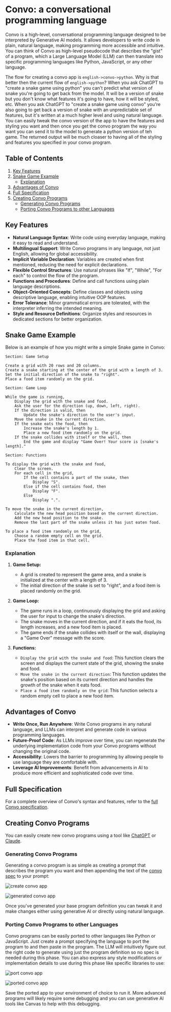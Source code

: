 # Convo: a conversational programming language

Convo is a high-level, conversational programming language designed to be interpreted by Generative AI models. It allows developers to write code in plain, natural language, making programming more accessible and intuitive. You can think of Convo as high-level pseudocode that describes the "gist" of a program, which a Large Language Model (LLM) can then translate into specific programming languages like Python, JavaScript, or any other language.

The flow for creating a convo app is `english->convo->python`. Why is that better then the current flow of `english->python`? When you ask ChatGPT to "create a snake game using python" you can't predict what version of snake you're going to get back from the model. It will be a version of snake but you don't know what features it's going to have, how it will be styled, etc.  When you ask ChatGPT to "create a snake game using convo" you're also going to get back a version of snake with an unpredictable set of features, but it's written at a much higher level and using natural language. You can easily tweak the convo version of the app to have the features and styling you want and then once you get the convo program the way you want you can send it to the model to generate a python version of teh game. The returned output will be much cloaser to having all of the styling and features you specified in your convo program. 

## Table of Contents

1. [Key Features](#key-features)
2. [Snake Game Example](#snake-game-example)
   - [Explanation](#explanation)
3. [Advantages of Convo](#advantages-of-convo)
4. [Full Specification](#full-specification)
5. [Creating Convo Programs](#creating-convo-programs)
   - [Generating Convo Programs](#generating-convo-programs)
   - [Porting Convo Programs to other Languages](#porting-convo-programs-to-other-languages)

## Key Features

- **Natural Language Syntax**: Write code using everyday language, making it easy to read and understand.
- **Multilingual Support**: Write Convo programs in any language, not just English, allowing for global accessibility.
- **Implicit Variable Declaration**: Variables are created when first mentioned, reducing the need for explicit declarations.
- **Flexible Control Structures**: Use natural phrases like "If", "While", "For each" to control the flow of the program.
- **Functions and Procedures**: Define and call functions using plain language descriptions.
- **Object-Oriented Concepts**: Define classes and objects using descriptive language, enabling intuitive OOP features.
- **Error Tolerance**: Minor grammatical errors are tolerated, with the interpreter inferring the intended meaning.
- **Style and Resource Definitions**: Organize styles and resources in dedicated sections for better organization.

## Snake Game Example

Below is an example of how you might write a simple Snake game in Convo:

```plaintext
Section: Game Setup

Create a grid with 20 rows and 20 columns.
Create a snake starting at the center of the grid with a length of 3.
Set the initial direction of the snake to "right".
Place a food item randomly on the grid.

Section: Game Loop

While the game is running,
    Display the grid with the snake and food.
    Ask the user for the direction (up, down, left, right).
    If the direction is valid, then
        Update the snake's direction to the user's input.
    Move the snake in the current direction.
    If the snake eats the food, then
        Increase the snake's length by 1.
        Place a new food item randomly on the grid.
    If the snake collides with itself or the wall, then
        End the game and display "Game Over! Your score is [snake's length]."

Section: Functions

To display the grid with the snake and food,
    Clear the screen.
    For each cell in the grid,
        If the cell contains a part of the snake, then
            Display "S".
        Else if the cell contains food, then
            Display "F".
        Else
            Display ".".

To move the snake in the current direction,
    Calculate the new head position based on the current direction.
    Add the new head position to the snake.
    Remove the last part of the snake unless it has just eaten food.

To place a food item randomly on the grid,
    Choose a random empty cell on the grid.
    Place the food item in that cell.
```

### Explanation

1. **Game Setup:**
   - A grid is created to represent the game area, and a snake is initialized at the center with a length of 3.
   - The initial direction of the snake is set to "right", and a food item is placed randomly on the grid.

2. **Game Loop:**
   - The game runs in a loop, continuously displaying the grid and asking the user for input to change the snake's direction.
   - The snake moves in the current direction, and if it eats the food, its length increases, and a new food item is placed.
   - The game ends if the snake collides with itself or the wall, displaying a "Game Over" message with the score.

3. **Functions:**
   - `Display the grid with the snake and food`: This function clears the screen and displays the current state of the grid, showing the snake and food.
   - `Move the snake in the current direction`: This function updates the snake's position based on its current direction and handles the growth of the snake when it eats food.
   - `Place a food item randomly on the grid`: This function selects a random empty cell to place a new food item.

## Advantages of Convo

- **Write Once, Run Anywhere**: Write Convo programs in any natural language, and LLMs can interpret and generate code in various programming languages.
- **Future-Proof Code**: As LLMs improve over time, you can regenerate the underlying implementation code from your Convo programs without changing the original code.
- **Accessibility**: Lowers the barrier to programming by allowing people to use language they are comfortable with.
- **Leverage AI Improvements**: Benefit from advancements in AI to produce more efficient and sophisticated code over time.

## Full Specification

For a complete overview of Convo's syntax and features, refer to the [full Convo specification](convo-spec.md).

## Creating Convo Programs

You can easily create new convo programs using a tool like [ChatGPT](https://chatgpt.com/) or [Claude](https://claude.ai/).

### Generating Convo Programs

Generating a convo program is as simple as creating a prompt that describes the program you want and then appending the text of the [convo spec](convo-spec.md) to your prompt:

![create convo app](images/create-convo-app.png)

![generated convo app](images/generated-convo-app.png)

Once you've generated your base program definition you can tweak it and make changes either using generative AI or directly using natural language.

### Porting Convo Programs to other Languages

Convo programs can be easily ported to other languages like Python or JavaScript. Just create a prompt specifying the language to port the program to and then paste in the program.  The LLM will intuitively figure out the right code to generate using just the program definition so no spec is needed during this phase.  You can also express any style modifications or implementation details to use during this phase like specific libraries to use:

![port convo app](images/port-convo-app.png)

![ported convo app](images/ported-convo-app.png)

Save the ported app to your environment of choice to run it.  More advanced programs will likely require some debugging and you can use generative AI tools like Canvas to help with this debugging.
